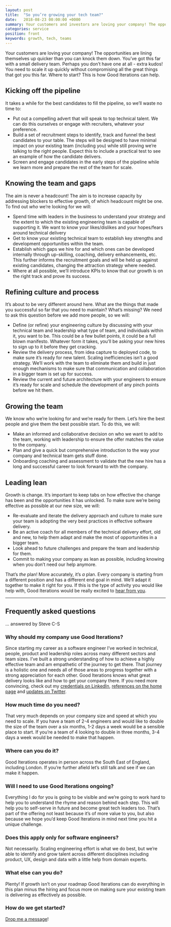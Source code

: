 ```yaml
---
layout: post
title:  "So you’re growing your tech team?"
date:   2018-08-23 00:00:00 +0000
summary: Your customers and investors are loving your company! The opportunities are lining themselves up quicker than you can knock them down. You need to scale it up quickly without compromising all the great things that got you this far. Where to start? This is how Good Iterations can help.
categories: service
position: front
keywords: growth, tech, teams
---
```

Your customers are loving your company! The opportunities are lining themselves up quicker than you can knock them down. You’ve got this far with a small delivery team. Perhaps you don’t have one at all - extra kudos! You need to scale it up quickly without compromising all the great things that got you this far. Where to start? This is how Good Iterations can help.

## Kicking off the pipeline
It takes a while for the best candidates to fill the pipeline, so we’ll waste no time to:

* Put out a compelling advert that will speak to top technical talent. We can do this ourselves or engage with recruiters, whatever your preference.
* Build a set of recruitment steps to identify, track and funnel the best candidates to your table. The steps will be designed to have minimal impact on your existing team (including you) while still proving we’re talking to the right people. Expect this to include a practical test to see an example of how the candidate delivers.
* Screen and engage candidates in the early steps of the pipeline while we learn more and prepare the rest of the team for scale.

## Knowing the team and gaps
The aim is never a headcount! The aim is to increase capacity by addressing blockers to effective growth, of which headcount might be one. To find out *who* we’re looking for we will:

* Spend time with leaders in the business to understand your strategy and the extent to which the existing engineering team is capable of supporting it. We want to know your likes/dislikes and your hopes/fears around technical delivery
* Get to know your existing technical team to establish key strengths and development opportunities within the team.
* Establish which gaps we hire for and which ones can be developed internally through up-skilling, coaching, delivery enhancements, etc. This further informs the recruitment goals and will be held up against existing candidates, changing the attraction strategy where needed.
* Where at all possible, we’ll introduce KPIs to know that our growth is on the right track and prove its success.

## Refining culture and process
It’s about to be very different around here. What are the things that made you successful so far that you need to maintain? What’s missing? We need to ask this question before we add more people, so we will:

* Define (or refine) your engineering culture by discussing with your technical team and leadership what type of team, and individuals within it, you want to be. This could be a few bullet points, it could be a full blown manifesto. Whatever form it takes, you’ll be asking your new hires to sign up to it before they get cracking.
* Review the delivery process, from idea capture to deployed code, to make sure it’s ready for new talent. Scaling inefficiencies isn’t a good strategy. We’ll work with the team to eliminate them and build in just enough mechanisms to make sure that communication and collaboration in a bigger team is set up for success.
* Review the current and future architecture with your engineers to ensure it’s ready for scale and schedule the development of any pinch points before we hit them.

## Growing the team
We know who we’re looking for and we’re ready for them. Let’s hire the best people and give them the best possible start. To do this, we will:

* Make an informed and collaborative decision on who we want to add to the team, working with leadership to ensure the offer matches the value to the company.
* Plan and give a quick but comprehensive introduction to the way your company and technical team gets stuff done.
* Onboarding coaching and assessment to validate that the new hire has a long and successful career to look forward to with the company.

## Leading lean
Growth is change. It’s important to keep tabs on how effective the change has been and the opportunities it has unlocked. To make sure we’re being effective as possible at our new size, we will:

* Re-evaluate and iterate the delivery approach and culture to make sure your team is adopting the very best practices in effective software delivery.
* Be an active coach for all members of the technical delivery effort, old and new, to help them adapt and make the most of opportunities in a bigger team.
* Look ahead to future challenges and prepare the team and leadership for them.
* Commit to making your company as lean as possible, including knowing when you don’t need our help anymore.


That’s *the* plan! More accurately, it’s *a* plan. Every company is starting from a different position and has a different end goal in mind. We’ll adapt it together to make it right for you. If this is the type of activity you would like help with, Good Iterations would be really excited to <a href="" data-toggle="modal" data-target="#myModal">hear from you</a>.

---

## Frequently asked questions
... answered by Steve C-S

### Why should my company use Good Iterations?
Since starting my career as a software engineer I’ve worked in technical, people, product and leadership roles across many different sectors and team sizes. I’ve built a strong understanding of how to achieve a highly effective team and am empathetic of the journey to get there. That journey is a holistic one and needs all of those areas to progress together with a strong appreciation for each other. Good Iterations knows what great delivery looks like and how to get your company there. If you need more convincing, check out my
<a href="https://www.linkedin.com/in/steve-coppin-smith-b909362/" target="\_blank">credentials on LinkedIn</a>,
<a href="/" target="\_blank">references on the home page</a> and <a href="https://twitter.com/gooditerations" target="\_blank">updates on Twitter</a>.

### How much time do you need?
That very much depends on your company size and speed at which you need to scale. If you have a team of 2-4 engineers and would like to double the size of the team over a six months, 1-2 days a week would be a sensible place to start. If you’re a team of 4 looking to double in three months, 3-4 days a week would be needed to make that happen.

### Where can you do it?
Good Iterations operates in person across the South East of England, including London. If you’re further afield let’s still talk and see if we can make it happen.

###  Will I need to use Good Iterations ongoing?
Everything I do for you is going to be visible and we’re going to work hard to help you to understand the rhyme and reason behind each step. This will help you to self-serve in future and become great tech leaders too. That’s part of the offering not least because it’s of more value to you, but also because we hope you’d keep Good Iterations in mind next time you hit a unique challenge.

###  Does this apply only for software engineers?
Not necessarily. Scaling engineering effort is what we do best, but we’re able to identify and grow talent across different disciplines including product, UX, design and data with a little help from domain experts.

###  What else can you do?
Plenty! If growth isn’t on your roadmap Good Iterations can do everything in this plan minus the hiring and focus more on making sure your existing team is delivering as effectively as possible.

###  How do we get started?
<a href="" data-toggle="modal" data-target="#myModal">Drop me a message</a>!
